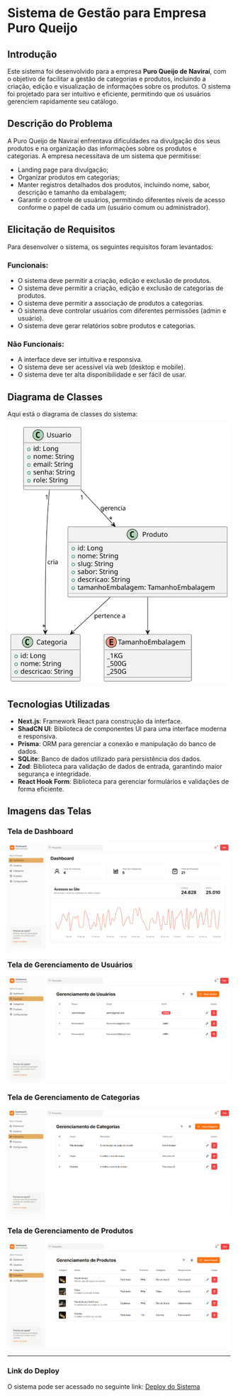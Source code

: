 # Sistema de Gestão para Empresa Puro Queijo

## Introdução

Este sistema foi desenvolvido para a empresa **Puro Queijo de Naviraí**, com o objetivo de facilitar a gestão de categorias e produtos, incluindo a criação, edição e visualização de informações sobre os produtos. O sistema foi projetado para ser intuitivo e eficiente, permitindo que os usuários gerenciem rapidamente seu catálogo.

## Descrição do Problema

A Puro Queijo de Naviraí enfrentava dificuldades na divulgação dos seus produtos e na organização das informações sobre os produtos e categorias. A empresa necessitava de um sistema que permitisse:

- Landing page para divulgação;
- Organizar produtos em categorias;
- Manter registros detalhados dos produtos, incluindo nome, sabor, descrição e tamanho da embalagem;
- Garantir o controle de usuários, permitindo diferentes níveis de acesso conforme o papel de cada um (usuário comum ou administrador).

## Elicitação de Requisitos

Para desenvolver o sistema, os seguintes requisitos foram levantados:

### Funcionais:
- O sistema deve permitir a criação, edição e exclusão de produtos.
- O sistema deve permitir a criação, edição e exclusão de categorias de produtos.
- O sistema deve permitir a associação de produtos a categorias.
- O sistema deve controlar usuários com diferentes permissões (admin e usuário).
- O sistema deve gerar relatórios sobre produtos e categorias.

### Não Funcionais:
- A interface deve ser intuitiva e responsiva.
- O sistema deve ser acessível via web (desktop e mobile).
- O sistema deve ter alta disponibilidade e ser fácil de usar.

## Diagrama de Classes

Aqui está o diagrama de classes do sistema:

![Diagrama de Classes](./docs/diagrama-classes.svg)

## Tecnologias Utilizadas

- **Next.js**: Framework React para construção da interface.
- **ShadCN UI**: Biblioteca de componentes UI para uma interface moderna e responsiva.
- **Prisma**: ORM para gerenciar a conexão e manipulação do banco de dados.
- **SQLite**: Banco de dados utilizado para persistência dos dados.
- **Zod**: Biblioteca para validação de dados de entrada, garantindo maior segurança e integridade.
- **React Hook Form**: Biblioteca para gerenciar formulários e validações de forma eficiente.

## Imagens das Telas

### Tela de Dashboard
![Tela de Dashboard](./docs/dashboard.png)

### Tela de Gerenciamento de Usuários
![Tela de Gerenciamento de Usuários](./docs/users.png)

### Tela de Gerenciamento de Categorias
![Tela de Gerenciamento de Categoria](./docs/categorias.png)

### Tela de Gerenciamento de Produtos
![Tela de Gerenciamento de Produtos](./docs/produtos.png)


---

### Link do Deploy

O sistema pode ser acessado no seguinte link:  [Deploy do Sistema](https://sistema-puro-queijo.vercel.app/)
